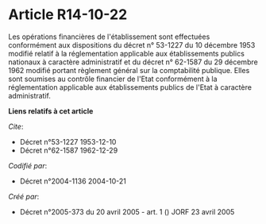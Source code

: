 # Article R14-10-22

Les opérations financières de l'établissement sont effectuées conformément aux dispositions du décret n° 53-1227 du 10
décembre 1953 modifié relatif à la réglementation applicable aux établissements publics nationaux à caractère administratif
et du décret n° 62-1587 du 29 décembre 1962 modifié portant règlement général sur la comptabilité publique. Elles sont
soumises au contrôle financier de l'Etat conformément à la réglementation applicable aux établissements publics de l'Etat à
caractère administratif.

**Liens relatifs à cet article**

_Cite_:

  - Décret n°53-1227 1953-12-10
  - Décret n°62-1587 1962-12-29

_Codifié par_:

  - Décret n°2004-1136 2004-10-21

_Créé par_:

  - Décret n°2005-373 du 20 avril 2005 - art. 1 () JORF 23 avril 2005
